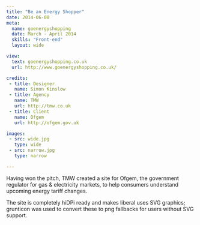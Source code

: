 ```yaml
---
title: "Be an Energy Shopper"
date: 2014-06-08
meta:
  name: goenergyshopping
  date: March - April 2014
  skills: "Front-end"
  layout: wide

view:
  text: goenergyshopping.co.uk
  url: http://www.goenergyshopping.co.uk/

credits:
 - title: Designer
   name: Simon Kinslow
 - title: Agency
   name: TMW
   url: http://tmw.co.uk
 - title: Client
   name: Ofgem
   url: http://ofgem.gov.uk

images:
 - src: wide.jpg
   type: wide
 - src: narrow.jpg
   type: narrow

---
```

Having won the pitch, TMW created a site for Ofgem, the government regulator for gas & electricity markets, to help consumers understand upcoming energy tariff changes.

The site is completely hiDPi ready and makes liberal uses SVG graphics; grunticon was used to convert these to png fallbacks for users without SVG support.
